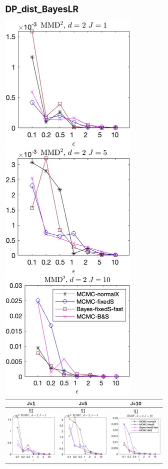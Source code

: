# DP_dist_BayesLR

<img src="img/fig1.jpg"  style="width:400px;height:auto;"/>

<img src="img/fig2.jpg"  style="width:400px;height:auto;"/>

<img src="img/fig3.jpg"  style="width:400px;height:auto;"/>


J=1                        |  J=5                      |  J=10
:-------------------------:|:-------------------------:|:-------------------------:
![]<img src="img/fig1.jpg"  style="width:400px;height:auto;"/>  |  ![]<img src="img/fig2.jpg"  style="width:400px;height:auto;"/> |![]<img src="img/fig3.jpg"  style="width:400px;height:auto;"/>
